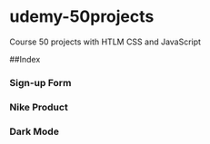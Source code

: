 # udemy-50projects
Course 50 projects with HTLM CSS and JavaScript

##Index

### Sign-up Form

### Nike Product

### Dark Mode
